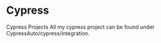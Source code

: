 # Cypress
Cypress Projects
All my cypress project can be found under CypressAuto/cypress/integration.

